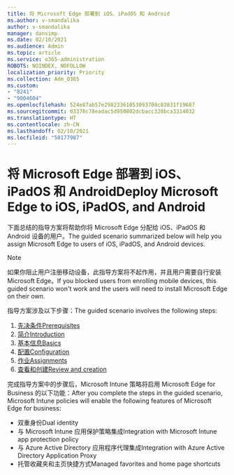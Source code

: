 ```yaml
---
title: 将 Microsoft Edge 部署到 iOS、iPadOS 和 Android
ms.author: v-smandalika
author: v-smandalika
manager: dansimp
ms.date: 02/10/2021
ms.audience: Admin
ms.topic: article
ms.service: o365-administration
ROBOTS: NOINDEX, NOFOLLOW
localization_priority: Priority
ms.collection: Adm_O365
ms.custom:
- "8241"
- "9004604"
ms.openlocfilehash: 524e87ab57e29823361053093708c83831f19687
ms.sourcegitcommit: 03378c78eadac5d950802dcbacc328bca3314032
ms.translationtype: HT
ms.contentlocale: zh-CN
ms.lasthandoff: 02/10/2021
ms.locfileid: "50177987"
---
```

# <a name="deploy-microsoft-edge-to-ios-ipados-and-android"></a><span data-ttu-id="a8d52-102">将 Microsoft Edge 部署到 iOS、iPadOS 和 Android</span><span class="sxs-lookup"><span data-stu-id="a8d52-102">Deploy Microsoft Edge to iOS, iPadOS, and Android</span></span>

<span data-ttu-id="a8d52-103">下面总结的指导方案将帮助你将 Microsoft Edge 分配给 iOS、iPadOS 和 Android 设备的用户。</span><span class="sxs-lookup"><span data-stu-id="a8d52-103">The guided scenario summarized below will help you assign Microsoft Edge to users of iOS, iPadOS, and Android devices.</span></span>

> [!NOTE]
> <span data-ttu-id="a8d52-104">如果你阻止用户注册移动设备，此指导方案将不起作用，并且用户需要自行安装 Microsoft Edge。</span><span class="sxs-lookup"><span data-stu-id="a8d52-104">If you blocked users from enrolling mobile devices, this guided scenario won't work and the users will need to install Microsoft Edge on their own.</span></span>

<span data-ttu-id="a8d52-105">指导方案涉及以下步骤：</span><span class="sxs-lookup"><span data-stu-id="a8d52-105">The guided scenario involves the following steps:</span></span>

1. [<span data-ttu-id="a8d52-106">先决条件</span><span class="sxs-lookup"><span data-stu-id="a8d52-106">Prerequisites</span></span>](https://docs.microsoft.com/mem/intune/fundamentals/guided-scenarios-edge#prerequisites)
2. [<span data-ttu-id="a8d52-107">简介</span><span class="sxs-lookup"><span data-stu-id="a8d52-107">Introduction</span></span>](https://docs.microsoft.com/mem/intune/fundamentals/guided-scenarios-edge#step-1---introduction)
3. [<span data-ttu-id="a8d52-108">基本信息</span><span class="sxs-lookup"><span data-stu-id="a8d52-108">Basics</span></span>](https://docs.microsoft.com/mem/intune/fundamentals/guided-scenarios-edge#step-2---basics)
4. [<span data-ttu-id="a8d52-109">配置</span><span class="sxs-lookup"><span data-stu-id="a8d52-109">Configuration</span></span>](https://docs.microsoft.com/mem/intune/fundamentals/guided-scenarios-edge#step-3---configuration)
5. [<span data-ttu-id="a8d52-110">作业</span><span class="sxs-lookup"><span data-stu-id="a8d52-110">Assignments</span></span>](https://docs.microsoft.com/mem/intune/fundamentals/guided-scenarios-edge#step-4---assignments)
6. [<span data-ttu-id="a8d52-111">查看和创建</span><span class="sxs-lookup"><span data-stu-id="a8d52-111">Review and creation</span></span>](https://docs.microsoft.com/mem/intune/fundamentals/guided-scenarios-edge#step-5---review--create)

<span data-ttu-id="a8d52-112">完成指导方案中的步骤后，Microsoft Intune 策略将启用 Microsoft Edge for Business 的以下功能：</span><span class="sxs-lookup"><span data-stu-id="a8d52-112">After you complete the steps in the guided scenario, Microsoft Intune policies will enable the following features of Microsoft Edge for business:</span></span>

- <span data-ttu-id="a8d52-113">双重身份</span><span class="sxs-lookup"><span data-stu-id="a8d52-113">Dual identity</span></span>
- <span data-ttu-id="a8d52-114">与 Microsoft Intune 应用保护策略集成</span><span class="sxs-lookup"><span data-stu-id="a8d52-114">Integration with Microsoft Intune app protection policy</span></span>
- <span data-ttu-id="a8d52-115">与 Azure Active Directory 应用程序代理集成</span><span class="sxs-lookup"><span data-stu-id="a8d52-115">Integration with Azure Active Directory Application Proxy</span></span>
- <span data-ttu-id="a8d52-116">托管收藏夹和主页快捷方式</span><span class="sxs-lookup"><span data-stu-id="a8d52-116">Managed favorites and home page shortcuts</span></span>
